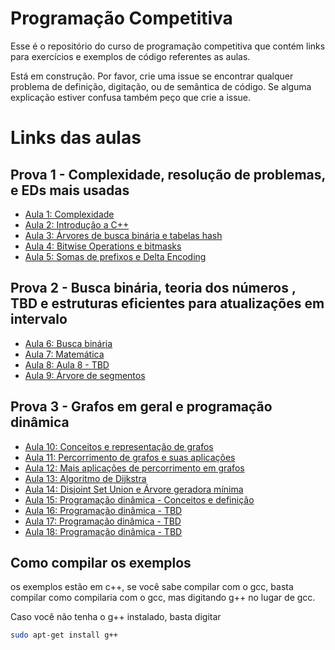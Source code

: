 # Programação Competitiva

Esse é o repositório do curso de programação competitiva que contém links para exercícios e exemplos de código referentes as aulas.

Está em construção. Por favor, crie uma issue se encontrar qualquer problema de definição, digitação, ou de semântica de código. Se alguma explicação estiver confusa também peço que crie a issue.

# Links das aulas

## Prova 1 - Complexidade, resolução de problemas, e EDs mais usadas
- [Aula 1: Complexidade](Aula01/README.md)
- [Aula 2: Introdução a C++](Aula02/README.md)
- [Aula 3: Árvores de busca binária e tabelas hash](Aula03/README.md)
- [Aula 4: Bitwise Operations e bitmasks](Aula04/README.md)
- [Aula 5: Somas de prefixos e Delta Encoding](Aula05/README.md)

## Prova 2 - Busca binária, teoria dos números , TBD e estruturas eficientes para atualizações em intervalo

- [Aula 6: Busca binária](Aula06/README.md)
- [Aula 7: Matemática](Aula07/README.md)
- [Aula 8: Aula 8 - TBD](Aula08/README.md)
- [Aula 9: Árvore de segmentos](Aula09/README.md)

## Prova 3 - Grafos em geral e programação dinâmica

- [Aula 10: Conceitos e representação de grafos](Aula10/README.md)
- [Aula 11: Percorrimento de grafos e suas aplicações](Aula11/README.md)
- [Aula 12: Mais aplicações de percorrimento em grafos](Aula12/README.md)
- [Aula 13: Algoritmo de Dijkstra](Aula13/README.md)
- [Aula 14: Disjoint Set Union e Árvore geradora mínima](Aula14/README.md)
- [Aula 15: Programação dinâmica - Conceitos e definição](Aula15/README.md)
- [Aula 16: Programação dinâmica - TBD](Aula16/README.md) 
- [Aula 17: Programação dinâmica - TBD](Aula17/README.md) 
- [Aula 18: Programação dinâmica - TBD](Aula18/README.md)

Como compilar os exemplos
-------------------------
os exemplos estão em c++, se você sabe compilar com o gcc, basta compilar como compilaria com o gcc, mas digitando g++ no lugar de gcc.

Caso você não tenha o g++ instalado, basta digitar 
```bash
sudo apt-get install g++
```
<!-- 

<body>
    <h1>hello world</h1>
    <div data-pym-src="https://www.jdoodle.com/embed/v0/oEO"></div>
</body>

<script src="https://www.jdoodle.com/assets/jdoodle-pym.min.js" type="text/javascript"></script> -->